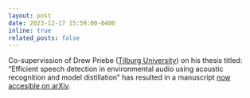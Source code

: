```yaml
---
layout: post
date: 2023-12-17 15:59:00-0400
inline: true
related_posts: false 
---
```


Co-supervission of Drew Priebe ([Tilburg University](https://www.tilburguniversity.edu)) on his thesis titled: “Efficient speech detection in environmental audio using acoustic recognition and model distillation” has resulted in a manuscript [now accesible on arXiv](https://arxiv.org/abs/2312.09269). 
